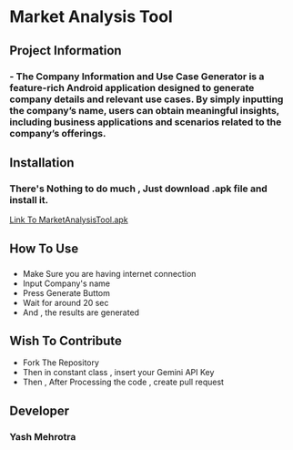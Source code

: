 # Market Analysis Tool
## Project Information
### - The Company Information and Use Case Generator is a feature-rich Android application designed to generate company details and relevant use cases. By simply inputting the company’s name, users can obtain meaningful insights, including business applications and scenarios related to the company’s offerings.
## Installation
### There's Nothing to do much , Just download .apk file and install it.
  [Link To MarketAnalysisTool.apk]('https://drive.google.com/file/d/13HAPpdq62yVFbEpbqwM1qrNBgKzUPTbp/view?usp=sharing')
## How To Use
### 
 - Make Sure you are having internet connection
 - Input Company's name
 - Press Generate Buttom
 - Wait for around 20 sec
 - And , the results are generated

## Wish To Contribute
 - Fork The Repository
 - Then in constant class , insert your Gemini API Key
 - Then , After Processing the code , create pull request
## Developer
 ### Yash Mehrotra
